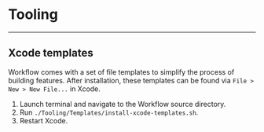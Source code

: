 # Tooling


----

## Xcode templates

Workflow comes with a set of file templates to simplify the process of building features. After installation, these templates can be found via `File > New > New File...` in Xcode.

1. Launch terminal and navigate to the Workflow source directory.
2. Run `./Tooling/Templates/install-xcode-templates.sh`.
3. Restart Xcode.